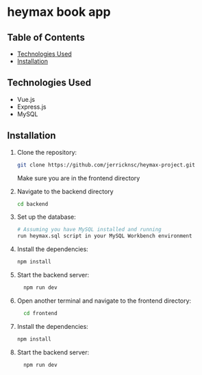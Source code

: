 # heymax book app

## Table of Contents
- [Technologies Used](#technologies-used)
- [Installation](#installation)

## Technologies Used
- Vue.js
- Express.js
- MySQL

## Installation
1. Clone the repository:
    ```sh
    git clone https://github.com/jerricknsc/heymax-project.git

    ```
    Make sure you are in the frontend directory

2. Navigate to the backend directory
    ```sh
    cd backend

    ```

3. Set up the database:
    ```sh
    # Assuming you have MySQL installed and running
    run heymax.sql script in your MySQL Workbench environment

    ```

4. Install the dependencies:
    ```sh
    npm install
    ```

5. Start the backend server:
    ```sh
      npm run dev
    ```

6. Open another terminal and navigate to the frontend directory:
    ```sh
      cd frontend
    ```

7. Install the dependencies:
    ```sh
    npm install
    ```

8. Start the backend server:
    ```sh
      npm run dev
    ```
